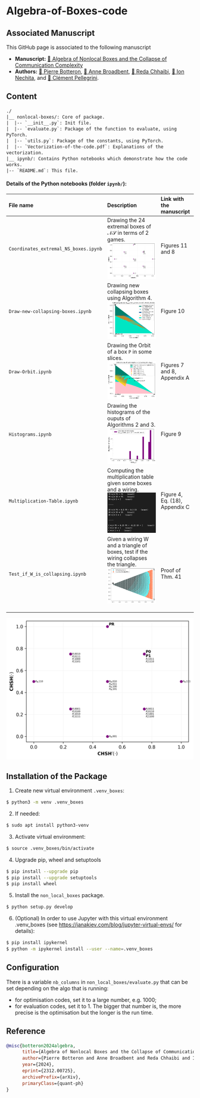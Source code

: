 # Algebra-of-Boxes-code

## Associated Manuscript
This GitHub page is associated to the following manuscript 
- <b>Manuscript:</b> [&#128195; Algebra of Nonlocal Boxes and the Collapse of Communication Complexity](https://arxiv.org/abs/2312.00725)
- <b>Authors:</b> 
[&#128100; Pierre Botteron](https://pierre-botteron.github.io/), 
[&#128100; Anne Broadbent](https://mysite.science.uottawa.ca/abroadbe/), 
[&#128100; Reda Chhaibi](https://www.math.univ-toulouse.fr/~rchhaibi/), 
[&#128100; Ion Nechita](https://ion.nechita.net/about/), and 
[&#128100; Clément Pellegrini](https://www.math.univ-toulouse.fr/~pellegri/).

## Content


```
./
|__ nonlocal-boxes/: Core of package. 
|  |-- `__init__.py`: Init file.
|  |-- `evaluate.py`: Package of the function to evaluate, using PyTorch.
|  |-- `utils.py`: Package of the constants, using PyTorch.
|  |-- `Vectorization-of-the-code.pdf`: Explanations of the vectorization.
|__ ipynb/: Contains Python notebooks which demonstrate how the code works.
|-- `README.md`: This file.
```
#### Details of the Python notebooks (folder `ipynb/`):

| File name | Description | Link with the manuscript |
| :------------ |:---------------| :-----|
| `Coordinates_extremal_NS_boxes.ipynb` | Drawing the 24 extremal boxes of $\mathcal{NS}$ in terms of $2$ games. ![24 extremal points of NS](https://github.com/Pierre-Botteron/Algebra-of-Boxes-code/blob/main/Images/24-extremal-points-of-NS.png) | Figures&nbsp;11 and&nbsp;8 |
| `Draw-new-collapsing-boxes.ipynb` | Drawing new collapsing boxes using Algorithm&nbsp;4. ![Collapsing area from Algo 4](https://github.com/Pierre-Botteron/Algebra-of-Boxes-code/blob/main/Images/Collapsing-area-from-Algo-4.png) | Figure&nbsp;10 |
| `Draw-Orbit.ipynb` | Drawing the Orbit of a box $\mathtt{P}$ in some slices. ![Orbit BS09](https://github.com/Pierre-Botteron/Algebra-of-Boxes-code/blob/main/Images/Orbit-BS09.png) | Figures&nbsp;7 and&nbsp;8, Appendix&nbsp;A |
| `Histograms.ipynb` | Drawing the histograms of the ouputs of Algorithms&nbsp;2 and&nbsp;3. ![Histogram](https://github.com/Pierre-Botteron/Algebra-of-Boxes-code/blob/main/Images/Histogram.png) | Figure&nbsp;9 |
| `Multiplication-Table.ipynb` | Computing the multiplication table given some boxes and a wiring. ![Multiplication table](https://github.com/Pierre-Botteron/Algebra-of-Boxes-code/blob/main/Images/Multiplication-table.png) | Figure&nbsp;4, Eq.&nbsp;(18), Appendix&nbsp;C |
| `Test_if_W_is_collapsing.ipynb` | Given a wiring $\mathsf{W}$ and a triangle of boxes, test if the wiring collapses the triangle. ![Test if a wiring is collapsing](https://github.com/Pierre-Botteron/Algebra-of-Boxes-code/blob/main/Images/Test-if-a-wiring-is-collapsing.png) | Proof of Thm.&nbsp;41 |

![24 extremal points of NS](https://github.com/Pierre-Botteron/Algebra-of-Boxes-code/blob/main/Images/24-extremal-points-of-NS.png)

## Installation of the Package

1. Create new virtual environment `.venv_boxes`:

```bash
$ python3 -m venv .venv_boxes
```

2. If needed:

```bash
$ sudo apt install python3-venv
```

3. Activate virtual environment:

```bash
$ source .venv_boxes/bin/activate
```

4. Upgrade pip, wheel and setuptools 

```bash
$ pip install --upgrade pip
$ pip install --upgrade setuptools
$ pip install wheel
```

5. Install the `non_local_boxes` package.

```bash
$ python setup.py develop
```

6. (Optional) In order to use Jupyter with this virtual environment .venv_boxes (see https://janakiev.com/blog/jupyter-virtual-envs/ for details):

```bash
$ pip install ipykernel
$ python -m ipykernel install --user --name=.venv_boxes
```

## Configuration
There is a variable `nb_columns` in `non_local_boxes/evaluate.py` that can be set depending on the algo that is running: 
- for optimisation codes, set it to a large number, e.g. 1000; 
- for evaluation codes, set it to 1.
The bigger that number is, the more precise is the optimisation but the longer is the run time.

## Reference

```bibtex
@misc{botteron2024algebra,
      title={Algebra of Nonlocal Boxes and the Collapse of Communication Complexity}, 
      author={Pierre Botteron and Anne Broadbent and Reda Chhaibi and Ion Nechita and Clément Pellegrini},
      year={2024},
      eprint={2312.00725},
      archivePrefix={arXiv},
      primaryClass={quant-ph}
}
```
